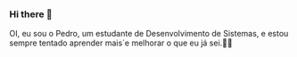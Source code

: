 ### Hi there 👋

OI, eu sou o Pedro, um estudante de Desenvolvimento de Sistemas,
e estou sempre tentado aprender mais´e melhorar o que eu já sei.👋👋
<!--
**PietroMena/PietroMena** is a ✨ _special_ ✨ repository because its `README.md` (this file) appears on your GitHub profile.

Here are some ideas to get you started:
- 🔭 I’m currently working on ...
- 🌱 I’m currently learning ...
- 👯 I’m looking to collaborate on ...
- 🤔 I’m looking for help with ...
- 💬 Ask me about ...
- 📫 How to reach me: ...
- 😄 Pronouns: ...
- ⚡ Fun fact: ...
-->
